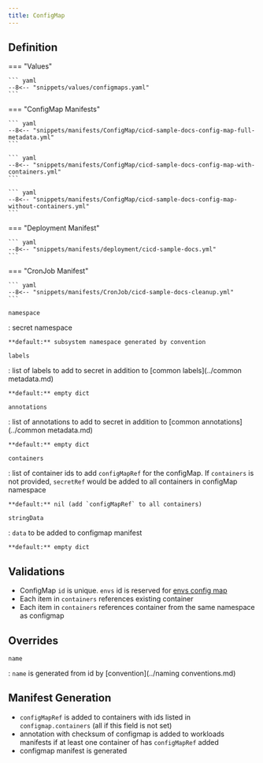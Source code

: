 ```yaml
---
title: ConfigMap
---
```


## Definition


=== "Values"

    ``` yaml
    --8<-- "snippets/values/configmaps.yaml"
    ```

=== "ConfigMap Manifests"

    ``` yaml
    --8<-- "snippets/manifests/ConfigMap/cicd-sample-docs-config-map-full-metadata.yml"
    ```

    ``` yaml
    --8<-- "snippets/manifests/ConfigMap/cicd-sample-docs-config-map-with-containers.yml"
    ```

    ``` yaml
    --8<-- "snippets/manifests/ConfigMap/cicd-sample-docs-config-map-without-containers.yml"
    ```

=== "Deployment Manifest"

    ``` yaml
    --8<-- "snippets/manifests/deployment/cicd-sample-docs.yml"
    ```

=== "CronJob Manifest"

    ``` yaml
    --8<-- "snippets/manifests/CronJob/cicd-sample-docs-cleanup.yml"
    ```


`namespace`

:   secret namespace

    **default:** subsystem namespace generated by convention

`labels`

:   list of labels to add to secret in addition to [common labels](../common metadata.md)

    **default:** empty dict

`annotations`

:   list of annotations to add to secret in addition to [common annotations](../common metadata.md)

    **default:** empty dict

`containers`

:   list of container ids to add `configMapRef` for the configMap. If  `containers` is not provided, `secretRef` would be added to all containers in configMap namespace

    **default:** nil (add `configMapRef` to all containers)

`stringData`

:   `data` to be added to configmap manifest

    **default:** empty dict


## Validations

- ConfigMap `id` is unique. `envs` id is reserved for [envs config map](../values.md#envs-config-map)
- Each item in `containers` references existing container
- Each item in `containers` references container from the same namespace as configmap

## Overrides

`name`

:   `name` is generated from id by [convention](../naming conventions.md)

## Manifest Generation 

- `configMapRef` is added to containers  with ids listed in `configmap.containers` (all if this field is not set)
- annotation with checksum of configmap is added to workloads manifests if at least one container of has `configMapRef` added
- configmap manifest is generated
